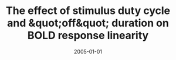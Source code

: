 ---
title: "The effect of stimulus duty cycle and &amp;quot;off&amp;quot; duration on BOLD response linearity"
date: 2005-01-01
authors_string: R. Birn, Peter Bandettini
authors:
   - R. Birn
   - Peter Bandettini
author_ids:
   - rasmus_birn
   - peter_bandettini
journal: 'NeuroImage'
volume: 27
issue: 
pages: 82
book_title: ''
publisher: ''
abstract: ''
project_id: 
paper_url: 
doi: 
data_loc: ''
code_loc: ''
file: '/assets/publications//assets/publications/'
file_name: '/assets/publications/'
type: journal_article
pub_str: ' (2005) NeuroImage 27: 82'
layout: publication 
---
